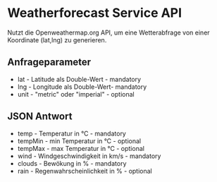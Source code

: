 # Weatherforecast Service API

Nutzt die Openweathermap.org API, um eine Wetterabfrage von einer Koordinate (lat,lng) zu generieren.

## Anfrageparameter

* lat - Latitude als Double-Wert - mandatory
* lng - Longitude als Double-Wert- mandatory
* unit - "metric" oder "imperial" - optional

## JSON Antwort

* temp - Temperatur in °C - mandatory    
* tempMin - min Temperatur in °C - optional    
* tempMax - max Temperatur in °C - optional    
* wind - Windgeschwindigkeit in km/s - mandatory   
* clouds - Bewökung in % - mandatory   
* rain - Regenwahrscheinlichkeit in % - optional    

